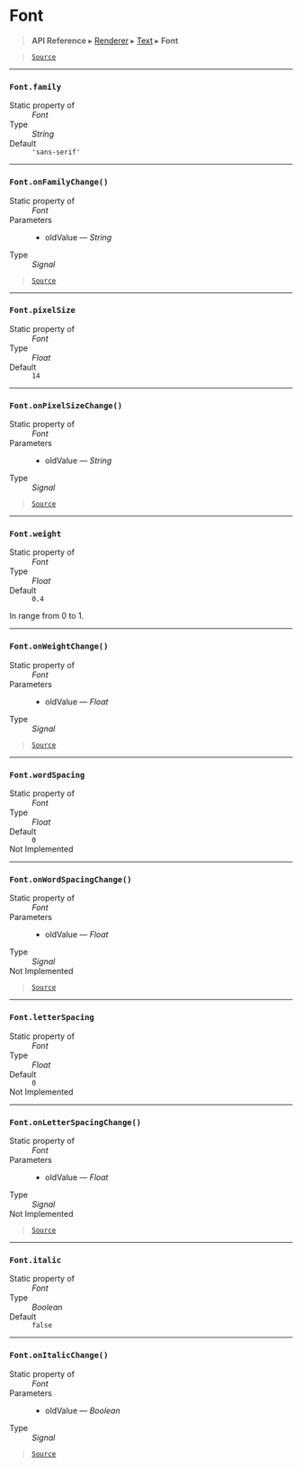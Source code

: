 # Font

> **API Reference** ▸ [Renderer](/api/renderer.md) ▸ [Text](/api/renderer-text.md) ▸ **Font**

<!-- toc -->

> [`Source`](https:/github.com/Neft-io/neft/blob/3dc9f5366bf00b190122a2aec6eec7c6b4593c4f/src/renderer/types/basics/text/font.litcoffee)


* * * 

### `Font.family`

<dl><dt>Static property of</dt><dd><i>Font</i></dd><dt>Type</dt><dd><i>String</i></dd><dt>Default</dt><dd><code>&#39;sans-serif&#39;</code></dd></dl>


* * * 

### `Font.onFamilyChange()`

<dl><dt>Static property of</dt><dd><i>Font</i></dd><dt>Parameters</dt><dd><ul><li>oldValue — <i>String</i></li></ul></dd><dt>Type</dt><dd><i>Signal</i></dd></dl>


> [`Source`](https:/github.com/Neft-io/neft/blob/3dc9f5366bf00b190122a2aec6eec7c6b4593c4f/src/renderer/types/basics/text/font.litcoffee#signal-fontonfamilychangestring-oldvalue)


* * * 

### `Font.pixelSize`

<dl><dt>Static property of</dt><dd><i>Font</i></dd><dt>Type</dt><dd><i>Float</i></dd><dt>Default</dt><dd><code>14</code></dd></dl>


* * * 

### `Font.onPixelSizeChange()`

<dl><dt>Static property of</dt><dd><i>Font</i></dd><dt>Parameters</dt><dd><ul><li>oldValue — <i>String</i></li></ul></dd><dt>Type</dt><dd><i>Signal</i></dd></dl>


> [`Source`](https:/github.com/Neft-io/neft/blob/3dc9f5366bf00b190122a2aec6eec7c6b4593c4f/src/renderer/types/basics/text/font.litcoffee#signal-fontonpixelsizechangestring-oldvalue)


* * * 

### `Font.weight`

<dl><dt>Static property of</dt><dd><i>Font</i></dd><dt>Type</dt><dd><i>Float</i></dd><dt>Default</dt><dd><code>0.4</code></dd></dl>

In range from 0 to 1.


* * * 

### `Font.onWeightChange()`

<dl><dt>Static property of</dt><dd><i>Font</i></dd><dt>Parameters</dt><dd><ul><li>oldValue — <i>Float</i></li></ul></dd><dt>Type</dt><dd><i>Signal</i></dd></dl>


> [`Source`](https:/github.com/Neft-io/neft/blob/3dc9f5366bf00b190122a2aec6eec7c6b4593c4f/src/renderer/types/basics/text/font.litcoffee#signal-fontonweightchangefloat-oldvalue)


* * * 

### `Font.wordSpacing`

<dl><dt>Static property of</dt><dd><i>Font</i></dd><dt>Type</dt><dd><i>Float</i></dd><dt>Default</dt><dd><code>0</code></dd><dt>Not Implemented</dt></dl>


* * * 

### `Font.onWordSpacingChange()`

<dl><dt>Static property of</dt><dd><i>Font</i></dd><dt>Parameters</dt><dd><ul><li>oldValue — <i>Float</i></li></ul></dd><dt>Type</dt><dd><i>Signal</i></dd><dt>Not Implemented</dt></dl>


> [`Source`](https:/github.com/Neft-io/neft/blob/3dc9f5366bf00b190122a2aec6eec7c6b4593c4f/src/renderer/types/basics/text/font.litcoffee#hidden-signal-fontonwordspacingchangefloat-oldvalue)


* * * 

### `Font.letterSpacing`

<dl><dt>Static property of</dt><dd><i>Font</i></dd><dt>Type</dt><dd><i>Float</i></dd><dt>Default</dt><dd><code>0</code></dd><dt>Not Implemented</dt></dl>


* * * 

### `Font.onLetterSpacingChange()`

<dl><dt>Static property of</dt><dd><i>Font</i></dd><dt>Parameters</dt><dd><ul><li>oldValue — <i>Float</i></li></ul></dd><dt>Type</dt><dd><i>Signal</i></dd><dt>Not Implemented</dt></dl>


> [`Source`](https:/github.com/Neft-io/neft/blob/3dc9f5366bf00b190122a2aec6eec7c6b4593c4f/src/renderer/types/basics/text/font.litcoffee#hidden-signal-fontonletterspacingchangefloat-oldvalue)


* * * 

### `Font.italic`

<dl><dt>Static property of</dt><dd><i>Font</i></dd><dt>Type</dt><dd><i>Boolean</i></dd><dt>Default</dt><dd><code>false</code></dd></dl>


* * * 

### `Font.onItalicChange()`

<dl><dt>Static property of</dt><dd><i>Font</i></dd><dt>Parameters</dt><dd><ul><li>oldValue — <i>Boolean</i></li></ul></dd><dt>Type</dt><dd><i>Signal</i></dd></dl>


> [`Source`](https:/github.com/Neft-io/neft/blob/3dc9f5366bf00b190122a2aec6eec7c6b4593c4f/src/renderer/types/basics/text/font.litcoffee#signal-fontonitalicchangeboolean-oldvalue)

